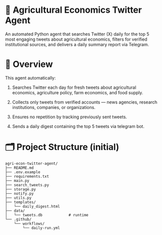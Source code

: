 
# 🌾 Agricultural Economics Twitter Agent

An automated Python agent that searches Twitter (X) daily for the top 5 most engaging tweets about agricultural economics, filters for verified institutional sources, and delivers a daily summary report via Telegram. 

# 🧭 Overview

This agent automatically:

1. Searches Twitter each day for fresh tweets about agricultural economics, agriculture policy, farm economics, and food supply.

2. Collects only tweets from verified accounts — news agencies, research institutions, companies, or organizations.

3. Ensures no repetition by tracking previously sent tweets.

4. Sends a daily digest containing the top 5 tweets via telegram bot.


# 🗂️ Project Structure (initial)

```
agri-econ-twitter-agent/
├── README.md
├── .env.example
├── requirements.txt
├── main.py
├── search_tweets.py
├── storage.py
├── notify.py
├── utils.py
├── templates/
│   └── daily_digest.html
├── data/
│   └── tweets.db            # runtime
└── .github/
    └── workflows/
        └── daily-run.yml

```